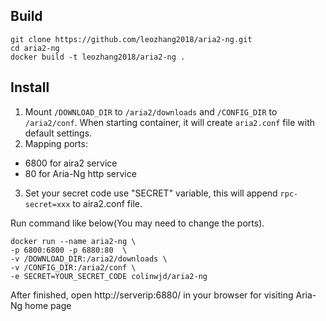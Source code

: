 
## Build
```
git clone https://github.com/leozhang2018/aria2-ng.git
cd aria2-ng
docker build -t leozhang2018/aria2-ng .
```

## Install
1. Mount `/DOWNLOAD_DIR` to `/aria2/downloads` and `/CONFIG_DIR` to `/aria2/conf`. When starting container, it will create  `aria2.conf` file with default settings.
2. Mapping ports:
  * 6800 for aira2 service
  * 80 for Aria-Ng http service
3. Set your secret code use "SECRET" variable, this will append `rpc-secret=xxx` to aira2.conf file.

Run command like below(You may need to change the ports).
```
docker run --name aria2-ng \
-p 6800:6800 -p 6880:80  \
-v /DOWNLOAD_DIR:/aria2/downloads \
-v /CONFIG_DIR:/aria2/conf \
-e SECRET=YOUR_SECRET_CODE colinwjd/aria2-ng
```
After finished, open http://serverip:6880/ in your browser for visiting Aria-Ng home page
